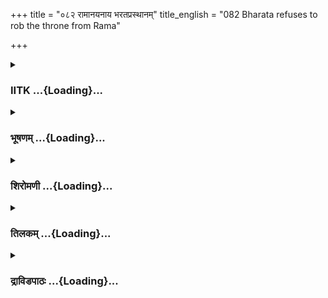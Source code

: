 +++
title = "०८२ रामानयनाय भरतप्रस्थानम्"
title_english = "082 Bharata refuses to rob the throne from Rama"

+++
<div caption="श्रीराम-हरिसीताराममूर्ति-घनपाठिभ्यां वचनम्" class="audioEmbed" src="https://archive.org/download/Ramayana-recitation-Sriram-harisItArAmamUrti-Ghanapaati-v2/Kanda_2/Kanda_2_AYK-082-Ramanayanaaya_Bharatha_Prasthanam.mp3"></div>

<div class="js_include collapsed" newlevelforh1="3" title="IITK" unfilled url="/purANam/rAmAyaNam/audIchya-pAThaH/iitk/2_ayodhyAkANDam/06-bharatAgamanam/082_rAmAnayanAya_bharataprasthAnam.md">
<details><summary><h3>IITK ...{Loading}...</h3></summary>

Bharata addresses the assembly -- declines Vasistha's plea to accept the
throne -- gets ready to depart for the forest with the citizens of
Ayodhya.



#### श्लोकः
##### मूलम्
तामार्यगणसम्पूर्णां भरतः प्रग्रहां सभाम्।  
ददर्श बुद्धिसम्पन्नः पूर्णचन्द्रो निशामिव॥2.82.1॥

##### शब्दार्थः
बुद्धिसम्पन्नः sagacious, भरतः Bharata, आर्यगणसम्पूर्णाम् full of honourable members, तां सभाम् that assembly hall, पूर्णचन्द्रः fullmoon, प्रग्रहाम् stretching forth, निशामिव like night, ददर्श beheld.

##### आङ्ग्लानुवादः
Sagacious Bharata beheld that assembly hall filled with honourable members, like the fullmoon beholds the night stretching forth (with stars).



#### श्लोकः
##### मूलम्
आसनानि यथान्यायमार्याणां विशतां तदा।  
वस्त्राङ्गरागप्रभया द्योतिता सा सभोत्तमा॥2.82.2॥

##### शब्दार्थः
तदा then, उत्तमा august, सा सभा that assembly, यथान्यायम् according to their rank,  आसनानि seats, विशताम् entered, आर्याणाम् honourable members', वस्त्राङ्गरागप्रभया with the brilliance of their apparels and fragrance of unguents, द्योतिता looked splendid.

##### आङ्ग्लानुवादः
When the seats were occupied by the honourable members according to their rank, that august assembly looked splendid with the brilliance of their apparels and fragrance of unguents.



#### श्लोकः
##### मूलम्
सा विद्वज्जनसम्पूर्णा सभा सुरुचिरा तदा।  
अदृश्यत घनापाये पूर्णचन्द्रेव शर्वरी॥2.82.3॥

##### शब्दार्थः
तदा then, विद्वज्जनसम्पूर्णा filled with learned people, सुरुचिरा  most splendid, सा सभा that assembly, घनापाये after the departure of rains, पूर्णचन्द्रा with fullmoon, शर्वरीव like the  
night, अदृश्यत looked.

##### आङ्ग्लानुवादः
The most splendid assembly filled with learned people looked brilliant like the night with the autumnal fullmoon.



#### श्लोकः
##### मूलम्
राज्ञस्तु प्रकृतीस् सर्वास् समग्राः प्रेक्ष्य धर्मवित्।  
इदं पुरोहितो वाक्यं भरतं मृदु चाब्रवीत्॥2.82.4॥

##### शब्दार्थः
धर्मवित् knower of righteousness, पुरोहितः the chief priest, समग्राः complete, सर्वाः all, राज्ञः king's, प्रकृतीः ministers, प्रेक्ष्य having seen, भरतम् Bharata, मृदु in a gentle way, इदम् these, वाक्यम् words, अब्रवीत् spoke.

##### आङ्ग्लानुवादः
The chief priest Vasistha, knower of righteousness, looked at all the ministers present and addressed Bharata in a gentle voice.



#### श्लोकः
##### मूलम्
तात राजा दशरथस् स्वर्गतो धर्ममाचरन्।  
धनधान्यवतीं स्फीतां प्रदाय पृथिवीं तव॥2.82.5॥

##### शब्दार्थः
तात dear child, राजा king, दशरथः Dasaratha, धर्मम् righteousness, आचरन् while following, धनधान्यवतीम् abounding in wealth and grains, स्फीताम् vast, पृथिवीम् kingdom, तव to you, प्रदाय having given, स्वर्गतः attained heaven.

##### आङ्ग्लानुवादः
O dear child following the righteous path king Dasaratha conferred on you this vast kingdom abounding in wealth and grains before attaining heaven.



#### श्लोकः
##### मूलम्
रामस्तथा सत्यधृतिस्सतां धर्ममनुस्मरन्।  
नाजहात्पितुरादेशं शशी ज्योत्स्नामिवोदितः॥2.82.6॥

##### शब्दार्थः
तथा and, सत्यधृतिः abiding in truth, रामः Rama, सताम् of the virtuous, धर्मम् righteousness, अनुस्मरन् remembering, उदितः rising, शशी moon, ज्योत्स्नामिव like moon light, पितुः father's, आदेशम् command, नाजहात् did not abandon.

##### आङ्ग्लानुवादः
Abiding in truth, remembering the righteous ways of virtuous men just as the rising Moon does not leave its beams, Rama too did not move away from his father's command.



#### श्लोकः
##### मूलम्
पित्रा भ्रात्रा च ते दत्तं राज्यं निहतकण्टकम्।  
तद्भुङ्क्ष्व मुदितामात्यः क्षिप्रमेवाभिषेचय॥2.82.7॥

##### शब्दार्थः
पित्रा by your father, भ्रात्रा च by your brother also, निहतकण्टकम् all thorns removed, राज्यम् kingdom, ते to you, दत्तम् has been given, मुदितामात्यः with ministers pleased, तत् that king dom, भुङ्क्ष्व enjoy, क्षिप्रमेव quickly, अभिषेचय be consecrated.

##### आङ्ग्लानुवादः
The kingdom free from obstacles has been passed on to you by your father and brother. Get yourself coronated quickly and enjoy it along with your cheerful ministers.



#### श्लोकः
##### मूलम्
उदीच्या श्च प्रतीच्या श्च दाक्षिणात्याश्च केवलाः।  
कोट्यापरान्तास्सामुद्रारत्नान्यभिहरन्तुते॥2.82.8॥

##### शब्दार्थः
उदीच्याः kings from the north, प्रतीच्या श्च from the west, दाक्षिणात्याश्च from the south, केवलाः solely, अपरान्ताः kings of the bordering kingdoms, सामुद्राः seatraders, ते they, कोट्या crores in number, रत्नानि gems, अभिहरन्तु may offer to you as gift.

##### आङ्ग्लानुवादः
Let kings from the north, the west, the south, the bordering kingdoms, and the seatraders offer you crores of gems as gifts.



#### श्लोकः
##### मूलम्
तच्छ्रुत्वा भरतो वाक्यं शोकेनाभिपरिप्लुतः।  
जगाम मनसा रामं धर्मज्ञो धर्मकाङ्क्षया॥2.82.9॥

##### शब्दार्थः
धर्मज्ञः knower of duty, भरतः Bharata, तत् that, वाक्यम् words, श्रुत्वा having heard, शोकेन with distress, अभिपरिप्लुतः overwhelmed, धर्मकाङ्क्षया wishing to abide by  righteousness, रामम् Rama, मनसा with mind, जगाम reached.

##### आङ्ग्लानुवादः
On hearing those words, Bharata who knew his duty was overwhelmed with distress  
and, resolved to abide by righteousness, reached Rama through his mind (thought of Rama).



#### श्लोकः
##### मूलम्
सबाष्पकलया वाचा कलहंसस्वरो युवा।  
विललाप सभामध्ये जगर्हे च पुरोहितम्॥2.82.10॥

##### शब्दार्थः
कलहंसस्वरः voice resembling the melodious cackle of a swan, युवा the young man, सबाष्पकलया voice choked with sobs, वाचा words, सभामध्ये in the midst of the assembly, विललाप lamented, पुरोहितम् to the family priest Vasistha, जगर्हे च reproached.

##### आङ्ग्लानुवादः
Young Bharata with the melodious voice of a swan, choked with tears, lamenting in the assembly, reproached the family priest Vasistha, sayingः



#### श्लोकः
##### मूलम्
चरितब्रह्मचर्यस्य विद्यास्नातस्य धीमतः।  
धर्मे प्रयतमानस्य को राज्यं मद्विधो हरेत्॥2.82.11॥

##### शब्दार्थः
चरितब्रह्मचर्यस्य one who practised brahmacharaya, विद्यास्नातस्य who is wellversed in all branches of learning, धीमतः of the sagacious, धर्मे in righteousness, प्रयतमानस्य endeavouring, राज्यम् kingdom, मद्विधः a man like me, कः who, हरेत् will seize?

##### आङ्ग्लानुवादः
Would any man seize this kingdom which rightfully belongs to sagacious Rama, who practises brahmacharya, who is wellversed in all branches of learning and who endeavours to protect righteousness?



#### श्लोकः
##### मूलम्
कथं दशरथाज्जातो भवेद्राज्यापहारकः।  
राज्यं चाहं च रामस्य धर्मं वक्तुमिहार्हसि॥2.82.12॥

##### शब्दार्थः
दशरथात् from Dasaratha, जातः born, राज्यापहारकः usurper of the kingdom, कथम् भवेत् how will he become?, राज्यं च kingdom, अहं च I also, रामस्य belong to Rama, इह in this matter, धर्मम् truth, वक्तुम् to tell, अर्हसि it behoves you.

##### आङ्ग्लानुवादः
How can any usurper of the kingdom be born of Dasaratha? Or, how would any  
progeny of Dasaratha become the usurper of the kingdom? I and the kingdom, both belong to Rama. You should tell the truth about this.



#### श्लोकः
##### मूलम्
ज्येष्ठ श्श्रेष्ठश्च धर्मात्मा दिलीपनहुषोपमः।  
लब्धुमर्हति काकुत्स्थो राज्यं दशरथो यथा॥2.82.13॥

##### शब्दार्थः
ज्येष्ठः eldest, श्रेष्ठः च and also eminent, धर्मात्मा righteous one, दिलीपनहुषोपमः comparable to Dilipa and Nahusha, काकुत्स्थ Rama of Kakutstha dynasty, दशरथो यथा like Dasaratha, राज्यम् kingdom, लब्धुम् to inherit, अर्हति deserves.

##### आङ्ग्लानुवादः
The eldest, eminent and righteous Rama, the scion of the Kakutstha dynasty, who is comparable to Dilipa and Nahusha deserves to inherit this kingdom just as Dasaratha did.



#### श्लोकः
##### मूलम्
अनार्यजुष्टमस्वर्ग्यं कुर्यां पापमहं यदि।  
इक्ष्वाकूणामहं लोके भवेयं कुलपांसनः॥2.82.14॥

##### शब्दार्थः
अहम् I, अनार्यजुष्टम् followed by wretched ones, अस्वर्ग्यम् not leading to heaven, पापम् sin, कुर्यां यदि if I do, लोके in this world, इक्ष्वाकूणाम् to the Ikshvaku kings, कुलपांसनः one who is a disgrace to the family, भवेयम् I shall become.

##### आङ्ग्लानुवादः
If I commit this evil act followed by wretched people which would not lead any one to  heaven, I shall only be bringing disgrace to the kings of the Ikshvaku dynasty.



#### श्लोकः
##### मूलम्
यद्धि मात्रा कृतं पापं नाहं तदपि रोचये।  
इहस्थो वनदुर्गस्थं नमस्यामि कृताञ्जलिः॥2.82.15॥

##### शब्दार्थः
मात्रा by my mother, यत् which, पापम् sin, कृतम् was committed, तत् अपि that one also, अहम् I, न रोचये हि do not accept, इहस्थः from here, वनदुर्गस्थम् one staying in impenetrable forest, कृताञ्जलिः with folded palms, नमस्यामि pay obeisance.

##### आङ्ग्लानुवादः
I will never accept the evil deed committed by my mother. From here itself I shall pay  
obeisance with folded palms to my brother who dwells in the impenetrable forest.



#### श्लोकः
##### मूलम्
राममेवानुगच्छामि राजा स द्विपदां वरः।  
त्रयाणामपि लोकानां राज्यमर्हति राघवः॥2.82.16॥

##### शब्दार्थः
राममेव Rama alone, अनुगच्छामि I will follow, द्विपदां वरः best among men, सः he alone, राजा is the king, राघवः Rama, त्रयाणां लोकानाम् of the three worlds', राज्यमपि kingdom, अर्हति deserves.

##### आङ्ग्लानुवादः
I shall follow Rama the best among men. He alone and no one else deserves to rule over the kingdom of the three worlds.



#### श्लोकः
##### मूलम्
तद्वाक्यं धर्मसंयुक्तं श्रुत्वा सर्वे सभासदः।  
हर्षान्मुमुचुरश्रूणि रामे निहितचेतसः॥2.82.17॥

##### शब्दार्थः
सर्वे all, सभासदः members of the assembly, धर्मसंयुक्तम् bound by righteousness, तद्वाक्यम् those words, श्रुत्वा having heard, रामे on Rama, निहितचेतसः fixing their thoughts, हर्षात् out of joy, अश्रूणि tears, मुमुचुः shed.

##### आङ्ग्लानुवादः
Hearing the words of Bharata full of righteousness, all the men assembled there   shed tears of joy, thinking of Rama.



#### श्लोकः
##### मूलम्
यदि त्वार्यं न शक्ष्यामि विनिवर्तयितुं वनात्।  
वने तत्रैव वत्स्यामि यथाऽर्यो लक्ष्मणस्तथा॥2.82.18॥

##### शब्दार्थः
आर्यम् my noble brother, वनात् from the forest, विनिवर्तयितुम् to bring back, न शक्ष्यामि यदि if I am not able, आर्यः noble brother, लक्ष्मणः Lakshmana, यथा as, तथा so, तत्र there, वने एव in the forest itself, वत्स्यामि I shall dwell.

##### आङ्ग्लानुवादः
If I am not able to bring back my noble brother (Rama) from the forest, I shall also dwell there like my noble brother Lakshmana.



#### श्लोकः
##### मूलम्
सर्वोपायं तु वर्तिष्ये विनिवर्तयितुं बलात्।  
समक्षमार्यमिश्राणां साधूनां गुणवर्तिनाम्॥2.82.19॥

##### शब्दार्थः
गुणवर्तिनाम् of the virtuous, साधूनाम् of the pious, आर्यमिश्राणाम् noble ones, समक्षम् in the  presence, बलात् with all force, विनिवर्तयितुम् to bring back, सर्वोपायम् by all means, वर्तिष्ये I shall attempt.

##### आङ्ग्लानुवादः
I shall employ all possible means to bring him back and join you who are respectable, virtuous and pious.



#### श्लोकः
##### मूलम्
विष्टिकर्मान्तिकास् सर्वे मार्गशोधकरक्षकाः।  
प्रस्थापिता मया पूर्वं यत्रापि मम रोचते॥2.82.20॥

##### शब्दार्थः
मार्गशोधकरक्षकाः explorers and protectors of the paths, सर्वे all, विष्टिकर्मान्तिकाः who work for wages and no wages, मया by me, पूर्वम् previously, प्रस्थापिताः have been despatched, मम for me, यात्रापि this journey, रोचते pleases.

##### आङ्ग्लानुवादः
I have already despatched the explorers and protectors of roads who work for wages and without wages as well. It also pleases me to undertake this journey.



#### श्लोकः
##### मूलम्
एवमुक्त्वा तु धर्मात्मा भरतो भ्रातृवत्सलः।  
समीपस्थमुवाचेदं सुमन्त्रं मन्त्रकोविदम्॥2.82.21॥

##### शब्दार्थः
धर्मात्मा righteous one, भ्रातृवत्सलः a devoted brother, भरतः Bharata, एवम् in this way, उक्त्वा तु having uttered, समीपस्थम् standing nearby, मन्त्रकोविदम् skilled  in counselling, सुमन्त्रम् to Sumantra, इदम् these words, उवाच said.

##### आङ्ग्लानुवादः
Righteous Bharata who was full of devotion towards his brother having uttered thus, addressed  the skilful counsellor Sumantra standing nearbyः



#### श्लोकः
##### मूलम्
तूर्णमुत्थाय गच्छ त्वं सुमन्त्र मम शासनात्।  
यात्रामाज्ञापय क्षिप्रं बलं चैव समानय॥2.82.22॥

##### शब्दार्थः
सुमन्त्र Sumantra, मम my, शासनात् on command, तूर्णम् quickly, उत्थाय after rising, गच्छ त्वं go, क्षिप्रम् speedily, यात्राम् expedition, आज्ञापय order, बलं चैव army also, समानय bring.

##### आङ्ग्लानुवादः
O Sumantra quickly rise and go. On my authority, order the expedition and let the army be marshalled at once.



#### श्लोकः
##### मूलम्
एवमुक्तस् सुमन्त्रस्तु भरतेन महात्मना।  
हृष्टस्तदाऽदिशत्सर्वं यथासन्दिष्टमिष्टवत्॥2.82.23॥

##### शब्दार्थः
महात्मना magnanimous, भरतेन by Bharata, एवम् in that way, उक्तः having been instructed, सुमन्त्रः Sumantra, हृष्टः in delight, तत् then, सर्वम् entirely, यथासन्दिष्टम् as has been commanded, इष्टवत् as if he longed, आदिशत् ordered.

##### आङ्ग्लानुवादः
On hearing the words of the magnanimous Bharata, Sumantra was delighted and as  instructed, ordered everything as if he was anxious to do it himself.



#### श्लोकः
##### मूलम्
ताः प्रहृष्टाः प्रकृतयो बलाध्यक्षा बलस्य च।  
श्रुत्वा यात्रां समाज्ञप्तां राघवस्य निवर्तने॥2.82.24॥

##### शब्दार्थः
राघवस्य Rama's, निवर्तने return, समाज्ञप्ताम् ordered, बलस्य च army's, यात्राम् the expedition, श्रुत्वा having heard, ताः those, प्रकृतयः subjects, बलाध्यक्षाः chiefs of army, प्रहृष्टाः were delighted.

##### आङ्ग्लानुवादः
Having come to know that orders were issued to send the army on an expedition to bring back Rama, the subjects and the army chiefs were delighted.



#### श्लोकः
##### मूलम्
ततो योधाङ्गनास् सर्वा भर्त्रून्सर्वान्गृहेगृहे।  
यात्रागमनमाज्ञाय त्वरयन्ति स्म हर्षिताः॥2.82.25॥

##### शब्दार्थः
ततः thereafter, गृहेगृहे in every house, सर्वाः all, योधाङ्गनाः wives of soldiers, यात्रागमनम् for expedition, आज्ञाय having come to know, हर्षिताः gladly, सर्वान् all, भर्त्रून् their husbands, त्वरयन्ति स्म hastened   them up.

##### आङ्ग्लानुवादः
Then, the wives of the soldiers having come to know of the expedition were all delighted and in every household hastened up their husbands.



#### श्लोकः
##### मूलम्
ते हयैर्गोरथैश्शीघ्रैस्स्यन्दनैश्च महाजवैः  
सह योधैर्बलाध्यक्षा बलं सर्वमचोदयन्॥2.82.26॥

##### शब्दार्थः
ते those, बलाध्यक्षाः chiefs of army, हयैः horses, शीघ्रैः fastmoving, गोरथैः bullock carts, महाजवैः of swift, स्यन्दनैश्च by chariots, योधैश्च सह with soldiers, सर्वम् all, बलम् army, अचोदयन् urged.

##### आङ्ग्लानुवादः
Those chiefs of the army urged the soldiers, horses, fastmoving bullockcarts and swift chariots (to move on).



#### श्लोकः
##### मूलम्
सज्जं तु तद्बलं दृष्ट्वा भरतो गुरुसन्निधौ।  
रथं मे त्वरयस्वेति सुमन्त्रं पार्श्वतोऽब्रवीत्॥2.82.27॥

##### शब्दार्थः
भरतः Bharata, सज्जम् ready, तत् बलम् that army, दृष्ट्वा having seen, गुरुसन्निधौ in the presence of  the preceptor (Vasistha), पार्श्वतः on his side, सुमन्त्रम् to Sumantra, मे my, रथम् chariot, त्वरयस्व quickly prepare, इति like this, अब्रवीत् said.

##### आङ्ग्लानुवादः
When Bharata saw that the army was ready, he instructed Sumantra who was standing by the side of the preceptor to quickly prepare his chariot.



#### श्लोकः
##### मूलम्
भरतस्य तु तस्याज्ञां प्रतिगृह्य च हर्षितः।  
रथं गृहीत्वा प्रययौ युक्तं परमवाजिभिः॥2.82.28॥

##### शब्दार्थः
तस्य भरतस्य that Bharata's, आज्ञाम् command, प्रतिगृह्य having received, हर्षितः delighted, परमवाजिभिः with excellent horses, युक्तम् harnessed, रथम् chariot, गृहीत्वा grasping, प्रययौ  
went.

##### आङ्ग्लानुवादः
He (Sumantra) received the command of Bharata in great delight and set out with a chariot harnessed with excellent horses.



#### श्लोकः
##### मूलम्
स राघवस् सत्यधृतिः प्रतापवान् ब्रुवन् सुयुक्तं दृढसत्यविक्रमः।  
गुरुं महारण्यगतं यशस्विनं प्रसादयिष्यन्भरतोऽब्रवीत्तदा॥2.82.29॥

##### शब्दार्थः
तदा then, राघवः Bharata, सत्यधृतिः firm in truth, प्रतापवान् valiant, दृढसत्यविक्रमः whose valour comes out of unshakable truth, सुयुक्तम् judiciously, ब्रुवन् speaking, भरतः Bharata, महारण्यगतम् gone to the great forest, यशस्विनम् illustrious, गुरुम् esteemed brother, प्रसादयिष्यन् to propitiate, अब्रवीत् said.

##### आङ्ग्लानुवादः
Bharata, a descendant of the Raghu race, firm in truth, one whose valour comes out of unswerving truth, speaking judiciously said this to propitiate his esteemed brother who was in the dense forestः



#### श्लोकः
##### मूलम्
तूर्णं समुत्थाय सुमन्त्र गच्छ बलस्य योगाय बलप्रधानान्।  
आनेतुमिच्छामि हि तं वनस्थं प्रसाद्य रामं जगतो हिताय॥2.82.30॥

##### शब्दार्थः
सुमन्त्र Sumantra, समुत्थाय arise, बलस्य the army's, योगाय to assemble, बलप्रधानान् to  leaders of the army, तूर्णम् quickly, गच्छ go, वनस्थम् who is in the forest, तम् रामम् that Rama, प्रसाद्य having appeased, जगतः world's, हिताय welfare, आनेतुम् to bring, इच्छामि हि am wishing.

##### आङ्ग्लानुवादः
O Sumantra, arise, go at once to the leaders of the army and ask them to assemble the troops. I shall propifiate Rama who is in the deep forest and bring him back for the welfare of the world.



#### श्लोकः
##### मूलम्
ससूतपुत्रो भरतेन सम्यगाज्ञापितस्सम्परिपूर्णकामः।  
शशास सर्वान्प्रकृतिप्रधानान्बलस्य मुख्यांश्च सुहृज्जनं च॥2.82.31॥

##### शब्दार्थः
भरतेन by Bharata, सम्यक् distinctly, आज्ञापितः having been ordered, सम्परिपूर्णकामः with his desire fulfilled, सः that, सूतपुत्रः charioteer, सर्वान् all, प्रकृतिप्रधानान् to important subjects, बलस्य army's, मुख्यांश्च chiefs, सुहृज्जनं च to friends, शशास ordered.

##### आङ्ग्लानुवादः
The charioteer categorically commanded by Bharata, his desire fulfilled, communicated the royal mandate to all important subjects, chiefs of army and friends.



#### श्लोकः
##### मूलम्
ततस् समुत्थाय कुले कुले ते राजन्यवैश्या वृषलाश्च विप्राः।  
अयूयुजन्नुष्ट्रखरान्रथांश्च नागान्हयांश्चैव कुलप्रसूतान्॥2.82.32॥

##### शब्दार्थः
ततः there after, कुले कुले in every household, ते those, राजन्यवैश्याः kshatriyas, vaisyas वृषलाश्च sudras, विप्राः brahmins, समुत्थाय after rising up, उष्ट्रखरान् camels and asses, रथांश्च chariots, कुलप्रसूतान् born in a good race, नागान् elephants, हयांश्चैव horses as well, अयूयुजन् harnessed.

##### आङ्ग्लानुवादः
Thereafter, men from every household, kshatriyas, vaisyas, sudras and brahmins came out and harnessed their chariots to the camels and asses, elephants and horses of high pedigree.  

#### समाप्तिः
 श्रीमद्रामायणे वाल्मीकीय आदिकाव्ये अयोध्याकाण्डे द्व्यशीतितमस्सर्गः॥  
Thus ends the eightysecond sarga in Ayodhyakanda of the holy Ramayana, the first epic composed by sage Valmiki.

</details>
</div>
<div class="js_include collapsed" newlevelforh1="3" title="भूषणम्" unfilled url="/purANam/rAmAyaNam/audIchya-pAThaH/TIkA/bhUShaNa_iitk/2_ayodhyAkANDam/06-bharatAgamanam/082_rAmAnayanAya_bharataprasthAnam.md">
<details><summary><h3>भूषणम् ...{Loading}...</h3></summary>



तामार्यगणसम्पूर्णां भरतः प्रग्रहां सभाम् ।  

ददर्श बुद्धिसम्पन्नः पूर्णचन्द्रो निशामिव  ॥  २।८२।१  ॥   

तामिति । प्रग्रहां नियमवतीम् । यद्वा
शुक्रबृहस्पत्यादिप्रकृष्टग्रहयुक्ताम्, तदा निशाविशेषणमिदम्  ॥  २।८२।१
 ॥   

  

आसनानि यथान्यायमार्याणां विशतां तदा ।  

वस्त्राङ्गरागप्रभया द्योतिता सा सभोत्तमा  ॥  २।८२।२  ॥   

आसनानि विशताम् आसनेषूपविशतामित्यर्थः  ॥  २।८२।२  ॥   

  

सा विद्वज्जनसम्पूर्णा सभा सुरुचिरा तदा ।  

अदृश्यत घनापाये पूर्णचन्द्रेव शर्वरी  ॥  २।८२।३  ॥   

सेति । घनापाये वर्षापगमे, शरदीते यावत् । भरताभिषेकाय सर्वे अलङ्कृताः
समागता इति भावः  ॥  २।८२।३  ॥   

  

राज्ञस्तु प्रकृतीः सर्वाः समग्राः प्रेक्ष्य धर्मवित् ।  

इदं पुरोहितो वाक्यं भरतं मृदु चाब्रवीत्  ॥  २।८२।४  ॥   

प्रेक्ष्य संवादार्थमवलोक्य  ॥  २।८२।४  ॥   

  

तात राजा दशरथः स्वर्गतो धर्ममाचरन् ।  

धनधान्यवतीं स्फीतां प्रदापय पृथिवीं तव  ॥  २।८२।५  ॥   

तात वत्स धर्मं सत्यपरिपालनरूपम् । तव तुभ्यम्  ॥  २।८२।५  ॥   

  

रामस्तथा सत्यधृतिः सतां धर्ममनुस्मरन् ।  

नाजहात् पितुरादेशं शशी ज्योत्स्नामिवोदितः  ॥  २।८२।६  ॥   

तथा पितृवत् सत्ये धृतिः प्रीतिर्यस्य स सत्यधृतिः । "धृङ् प्रीतौ" इति
धातोः स्त्रियां क्तिन् प्रत्ययः । सतां पितृनिर्देशवर्त्तिनाम् । धर्मं
पितृवचनपरिपालनरूपम् । "जीवतोर्वाक्यकरणात् प्रत्यब्दं भूरिभोजनात् ।
गयायां पिण्डदानाच्च त्रिभिः पुत्रस्य पुत्रता  ॥ " इति वचनात्  ॥  २।८२।६
 ॥   

  

पित्राभ्रात्रा च ते दत्तं राज्यं निहतकण्टकम् ।  

तद्भुङ्क्ष्व मुदितामात्यः क्षिप्रमेवाभिषेचय  ॥  २।८२।७  ॥   

पित्रेति । अभिषेचय आत्मानमिति शेषः  ॥  २।८२।७  ॥   

  

उदीच्याश्च प्रतीच्याश्च दाक्षिणात्याश्च केवलाः ।  

कोट्यापरान्ताः सामुद्रा रत्नान्यभिहरन्तु ते  ॥  २।८२।८  ॥   

उदीच्या इति प्राच्या इत्यपि सिद्धम् । केवलाः सिंहासनादिरहिता
इत्यपरान्तादिविशेषणम् । अपरान्ताः अपरान्तदेशवासिनो यवनाः । कोट्या
कोटिसङ्ख्यया उपलक्षितानि रत्नानि । सामुद्राः समुद्रद्वीपवासिनः  ॥  २।८२।८
 ॥   

  

तच्छ्रुत्वा भरतो वाक्यं शोकेनाभिपरिप्लुतः ।  

जगाम मनसा रामं धर्मज्ञो धर्मकांक्षया  ॥  २।८२।९  ॥   

धर्मज्ञः कुलक्रमागतज्येष्ठाभिषेचनरूपधर्मज्ञः । धर्मकाङ्क्षया
ज्येष्ठानुवर्त्तनरूपधर्मलिप्सया । रामं मनसा जगाम, सस्मारेत्यर्थः  ॥ 
२।८२।९  ॥   

  

स बाष्पकलया वाचा कलहंसस्वरो युवा ।  

विललाप सभामध्ये जगर्हे च पुरोहितम्  ॥  २।८२।१०  ॥   

स इति । बाष्पकलया अधर्मस्मरणात् रामस्मरणाद्वा । बाष्पेणाव्यक्तया
कलहंसस्वर इत्यनेन अभिनिवेशविशेषो द्योत्यते । युवेत्यनेन भोगकालेपि
भोगोपकरणजिहासा चित्रमिति ऋषिः स्तौति । सभामध्ये जगर्हे "नियमातिक्रमं
रहसि बोधयेत्" इति नियमोपि भग्नः । अतिक्रूरमधर्मं नियुक्तवानिति
दुःखपारवश्यात् रहः सदोविभागविस्मरणेन गर्हितवान् । पुरोहितं जगर्हे सम्यक्
त्वयास्य कुलस्य भाविहितमवेक्षितमिति निनिन्द । सभामध्ये बहवः समेत्य
ममैकस्य पारतन्त्र्यं किमपजिहीर्षन्ति सभामध्ये किमवनेपि मद्धनं मुष्णन्ति
 ॥  २।८२।१०  ॥   

  

चरितब्रह्मचर्यस्य विद्यास्नातस्य धीमतः ।  

धर्मे प्रयतमानस्य को राज्यं मद्विधो हरेत्  ॥  २।८२।११  ॥   

चरितेति । चरितब्रह्मचर्यस्य अनुष्ठितगुरुकुलवासस्य । विद्यास्नातस्य
"वेदमधीत्य स्नायात्" इति स्मृतिप्रक्रियया
निखिलवेदाध्ययनानन्तरभाविस्नानकर्मयुक्तस्य । धीमतः तदर्थज्ञस्य । धर्मे
प्रयतमानस्य तदर्थानुष्ठानवतः । मद्विधः शास्त्रवश्यो मादृशः  ॥  २।८२।११
 ॥   

  

कथं दशरथाज्जातो भवेद्राज्यापहारकः ।  

राज्यं चाहं च रामस्य धर्मं वक्तुमिहार्हसि  ॥  २।८२।१२  ॥   

मद्विध इत्येतद्विवृणोति--कथमित्यादिना । रामविरहोत्तरक्षणे मृतस्य कुक्षौ
जातो ऽहं कथं तत्त्यक्तं राज्यं परिगृह्णीयाम् ? मत्स्वरूपपर्यालोचनयापि
नाहं राज्यार्ह इत्याह राज्यं चेति । शेषवस्तुष्वेकमेकस्य किमीष्टे
प्रत्युत राज्यं वा किमिति मां नेष्टे राज्यं चाहं च रामस्य राज्यमपि
रामसम्बन्धि अहमपि च रामसम्बन्धी, उभयमपि रामशेषमित्यर्थः । धर्मं
वक्तुमिहार्हसि लोके स्वपित्रादिकं निगृह्य स्वयं राज्यस्य कर्त्तारः सन्ति
तदेतद्व्यक्तावपि भवतीति मा मंस्थाः । इह मद्विषये । मत्प्रकृतिं ज्ञात्वा
धर्मं वक्तुमर्हसि । धर्मं पाल्यत्वपालकत्वरूपं वक्तुमर्हसि,
रामशेषत्वाविशेषे एकं शेषं कथमपरं रक्षेत् । तथासति राज्यमेव मां किमिति न
रक्षेदिति भावः । ननु रत्नपेटिकयोर्द्वयोः शेषत्वाविशेषेपि एकं रक्ष्यमपरं
रक्षकं च दृष्टम् तद्वदस्त्विति चेन्न, तत्र हि पेटिका कुञ्चिकादिव्यापारेण
स्वामिना रक्षकत्वेन विनियुक्ता, नाहमेवं रामेण विनियुक्तः । यथा
स्वैकधार्यमपि रत्नमवसरे पेटिकास्थं करोति तद्वत्स्वेनैव पाल्यमपि
राज्यमस्माभिर्यावच्छक्ति प्रसादितोपि अनवसरतया रामो यदा मदधीनं
कुर्यात्तदा तदाहितशक्तिकस्तत्परतन्त्रः पेटिकावत् यावत्तदागमनं रक्षेयम् ।
अतस्तन्निवर्तनप्रयत्न एव सर्वथा कार्यः । प्रथमतो वरनिर्बन्धादिकृता
राज्यस्यास्मदीयत्वबुद्धिः रामसमक्षं गत्वा परिहरणीयेति भावः  ॥  २।८२।१२
 ॥   

  

ज्येष्ठः श्रेष्ठश्च धर्मात्मा दिलीपनहुषोपमः ।  

लब्धुमर्हति काकुत्स्थो राज्यं दशरथो यथा  ॥  २।८२।१३  ॥   

वक्तव्यं धर्ममाह--ज्येष्ठ इत्यादिना । दिलीपनहुषशब्दौ
चन्द्रसूर्यवंशश्रेष्ठराजोपलक्षणार्थौ  ॥  २।८२।१३  ॥   

  

अनार्यजुष्टमस्वर्ग्यं कुर्यां पापमहं यदि ।  

इक्ष्वाकूणामहं लोके भवेयं कुलपांसनः  ॥  २।८२।१४  ॥   

अनार्येति । इक्ष्वाकूणां लोके तत्सम्बधिनि जने  ॥  २।८२।१४  ॥   

  

यद्धि मात्रा कृतं पापं नाहं तदपि रोचये ।  

इहस्थो वनदुर्गस्थं नमस्यामि कृताञ्जलिः  ॥  २।८२।१५  ॥   

यद्धीत्यनेनाप्राप्तभाषणश्रवणपापस्य प्रायश्चित्तमनुष्ठितम्  ॥  २।८२।१५
 ॥   

  

राममेवानुगच्छामि राजा स द्विपदां वरः ।  

त्रयाणामपि लोकानां राज्यमर्हति राघवः  ॥  २।८२।१६  ॥   

द्वौ पादौ येषां ते द्विपादः । "सङ्ख्यासुपूर्वंस्य" इति लोपः समासान्तः ।
अतः "पादःपत्" इति भस्थले पदादेशः । तेषां पुरुषाणामित्यर्थः  ॥  २।८२।१६
 ॥   

  

तद्वाक्यं धर्मसंयुक्तं श्रुत्वा सर्वे सभासदः ।  

हर्षान्मुमुचुरश्रूणि रामे निहितचेतसः  ॥  २।८२।१७  ॥   

मध्ये कविवाक्यम्--तद्वाक्यमिति । सभासु सीदन्तीति सभासदः सभ्याः  ॥ 
२।८२।१७  ॥   

  

यदि त्वार्यं न शक्ष्यामि विनिवर्त्तयितुं वनात् ।  

वने तत्रैव वत्स्यामि यथार्थो लक्ष्मणस्तथा  ॥  २।८२।१८  ॥   

यदीति । कनिष्ठे लक्ष्मणे आर्यशब्दप्रयोगो
ज्येष्ठानुवर्त्तनरूपधर्मनिरतत्वात् । यथार्यो लक्ष्मणस्तथाहं
लक्ष्मणश्चेत्यर्थः  ॥  २।८२।१८  ॥   

  

सर्वोपायं तु वर्त्तिष्ये विनिवर्त्तयितुं बलात् ।  

समक्षमार्यमिश्राणां साधूनां गुणवर्त्तिनाम्  ॥  २।८२।१९  ॥   

सर्वोपायं वर्तिष्ये । सर्वोपायमिति क्रियाविशेषणम्, सर्वोपायैर्यत्नं
करिष्य इत्यर्थः । आर्यमिश्राणां सदस्यानाम् । "आर्य्यमिश्राः पारिषदाः
सदस्याः सामवायिकाः" इति सज्जनः । भवद्भिरागन्तव्यमित्यर्थादुक्तं भवति  ॥ 
२।८२।१९  ॥   

  

विष्टिकर्मान्तिकाः सर्वे मार्गशोधकरक्षकाः ।  

प्रस्थापिता मया पूर्वं यात्रापि मम रोचते  ॥  २।८२।२०  ॥   

एवमुक्त्वा तु धर्मात्मा भरतो भ्रातृवत्सलः ।  

समीपस्थमुवाचेदं सुमन्त्रं मन्त्रकोविदम्  ॥  २।८२।२१  ॥   

तूर्णमुत्थाय गच्छ त्वं सुमन्त्र मम शासनात् ।  

यात्रामाज्ञापय क्षिप्रं बलं चैव समानय  ॥  २।८२।२२  ॥   

विष्टयो भृतिमन्तरेण जनपदेभ्यः समानीताः कर्मकराः । कर्मान्तिकाः कर्मान्ते
भृतिग्रहीतारः । मार्गशोधकरक्षका इति विष्ट्यादिविशेषणम् । प्रस्थापिता मया
पूर्वमित्यभिधानात् । वसिष्ठः शिबिरकरणनियोगमजानन्नभिषेकप्रस्तावं
कृतवानित्यवगम्यते  ॥  २।८२।२०२२  ॥   

  

एवमुक्तः सुमन्त्रस्तु भरतेन महात्मना ।  

हृष्टस्तदादिशत् सर्वं यथासन्दिष्टमिष्टवत्  ॥  २।८२।२३  ॥   

इष्टवत् इष्टार्हम्, इष्टानुरूपमिति यावत्  ॥  २।८२।२३  ॥   

  

ताः प्रहृष्टाः प्रकृतयो बलाध्यक्षा बलस्य च ।  

श्रुत्वा यात्रां समाज्ञप्तां राघवस्य निवर्त्तने  ॥  २।८२।२४  ॥   

ताः प्रकृतयः । पौरश्रेणयः "राज्याङ्गानि प्रकृतयः पौराणां श्रेणयो ऽपि च"
इत्यमरः । बलाध्यक्षाः सेनापतयश्च राघवस्य निवर्त्तने निवर्त्तननिमित्तं
समाज्ञप्तां बलस्य सैन्यस्य यात्रां श्रुत्वा प्रहृष्टाः आसन्निति शेषः  ॥ 
२।८२।२४  ॥   

  

ततो योधाङ्गनाः सर्वा भर्तृ़न् सर्वान् गृहेगृहे ।  

यात्रागमनमाज्ञाय त्वरयन्ति स्म हर्षिताः  ॥  २।८२।२५  ॥   

तत इति । यात्रागमनं यात्राया आगमनं सिद्धिं यात्रारूपगमनमिति वा  ॥ 
२।८२।२५  ॥   

  

ते हयैर्गोरथैः शीघ्रैः स्यन्दनैश्च महाजवैः ।  

सहयोधैर्बलाध्यक्षा बलं सर्वमचोदयन्  ॥  २।८२।२६  ॥   

गोरथैः वृषभयुक्तरथैः शकटैरित्यर्थः । बलं
सर्वमित्यवयवावयविनोर्भेदनिर्देशः  ॥  २।८२।२६  ॥   

  

सज्जं तु तद्बलं दृष्ट्वा भरतो गुरुसन्निधौ ।  

रथं मे त्वरयस्वेति सुमन्त्रं पार्श्वतो ऽब्रवीत्  ॥  २।८२।२७  ॥   

भरतस्य तु तस्याज्ञां प्रतिगृह्य च हर्षितः ।  

रथं गृहीत्वा प्रययौ युक्तं परमवाजिभिः  ॥  २।८२।२८  ॥   

सज्जं सन्नद्धम् । गुरुसन्निधावित्यनुज्ञाकरणार्थमुक्तम्  ॥  २।८२।२७२८  ॥   

  

स राघवः सत्यधृतिः प्रतापवान् ब्रुवन् सुयुक्तं दृढसत्यविक्रमः ।  

गुरुं महारण्यगतं यशस्विनं प्रसादयिष्यन् भरतो ऽब्रवीत्तदा  ॥  २।८२।२९  ॥   

उक्तमर्थं पुनः सङ्ग्रहेण दर्शयति--स इत्यादिना । सत्यधृतिः ।
अप्रच्युतधैर्यः । सुयुक्तं ब्रुवन् गुरुं प्रसादयिष्यन् उचितवचनेन रामं
प्रीणयिष्यन्नित्यर्थः  ॥  २।८२।२९  ॥   

  

तूर्णं समुत्थाय सुमन्त्र गच्छ बलस्य योगाय बलप्रधानान् ।  

आनेतुमिच्छामि हि तं वनस्थं प्रसाद्य रामं जगतो हिताय  ॥  २।८२।३०  ॥   

स सूतपुत्रो भरतेन सम्यगाज्ञापितः संपरिपूर्णकामः ।  

शशास सर्वान् प्रकृतिप्रधानान् बलस्य मुख्यांश्च सुहृज्जनं च  ॥  २।८२।३१
 ॥   

बलस्य योगाय बलस्य सन्नहनाय बलस्य सङ्गतये वा । "योगः
सन्नहनोपायध्यानसङ्गतियुक्तिषु" इत्यमरः । बलप्रधानान् गच्छ, प्रधानशब्दः
पुँल्लिङ्गो ऽप्यस्ति  ॥  २।८२।३०३१  ॥   

  

ततः समुत्थाय कुलेकुले ते राजन्यवैश्या वृषलाश्च विप्राः ।  

अयूयुजन्नुष्ट्ररथान् खरांश्च नागान् हयांश्चैव कुलप्रसूतान्  ॥  २।८२।३२
 ॥   

वृषलाः शूद्राः । कुलेकुले गृहेगृहे । "कुलं जनपदे गृहे" इत्यमरः ।
अयूयुजन् सज्जानकुर्वन् । कुलप्रसूतान् उत्तमानित्यर्थः  ॥  २।८२।३२  ॥   

  

इत्यार्षे श्रीरामायणे वाल्मीकीये० श्रीमदयोध्याकाण्डे द्व्यशीतितमः सर्गः
 ॥  ८२  ॥   

इति श्रीगो० श्रीरामायणभूषणे पीता० अयोध्याकाण्डव्याख्याने द्व्यशीतितमः
सर्गः  ॥  ८२  ॥   



</details>
</div>
<div class="js_include collapsed" newlevelforh1="3" title="शिरोमणी" unfilled url="/purANam/rAmAyaNam/audIchya-pAThaH/TIkA/shiromaNI_iitk/2_ayodhyAkANDam/06-bharatAgamanam/082_rAmAnayanAya_bharataprasthAnam.md">
<details><summary><h3>शिरोमणी ...{Loading}...</h3></summary>



भरतागमनकालिकं वृत्तमाह-- तामित्यादिभिः । आर्यगणैः श्रेष्ठसमूहैः
सम्पूर्णां प्रग्रहां प्रकृष्टाः ग्रहाः आग्रहवन्तो वसिष्ठादयो यस्यां तां
सभां बुद्धिसम्पन्नो भरतः पूर्णचन्द्रेण सहितां निशामिव ददर्श  ॥  २।८२।१
 ॥   

  

आसनानीति । यथान्यायं न्यायमनतिक्रम्य आसनानि विशतामार्याणां
वस्त्राङ्गरागप्रभया वस्त्राणामङ्गरागाणां चन्दनसारादीनां प्रकाशेन सा
सभोत्तमा द्योतिता  ॥  २।८२।२  ॥   

  

तदेव भङ्ग्यन्तरेणाह-- सेति । सुरुचिरा अतिशोभावती सभा घनापाये शरदि
शर्वरीव अदृश्यत  ॥  २।८२।३  ॥   

  

राज्ञ इति । पुरोहितो वशिष्ठः भरतमब्रवीत्  ॥  २।८२।४  ॥   

  

तद्वचनाकारमाह-- तातेति । स्फीतां समृद्धां पृथ्वीं तव प्रदाय स्वः साकेतं
गतः  ॥  २।८२।५  ॥   

  

राम इति । सत्यवृत्तिः रामः पितुः आदेशमाज्ञां शशीं ज्योत्स्नामिव न अजहात्
तदाज्ञापरिपालनार्थमेव वनं गत इत्यर्थः  ॥  २।८२।६  ॥   

  

पित्रेति । निहतकण्टकं रिपुरहितं ते तुभ्यं पित्रा भ्रात्रा च दत्तं
तद्राज्यं मुदितामात्यस्त्वं भुङ्क्ष्व अत एव क्षिप्रमभिषेचय स्वात्मानमिति
शेषः  ॥  २।८२।७  ॥   

  

अभिषेचनप्रयोजनमाह-- उदीच्या इति । उदीच्यादिदेशभवाः केवलाः
उदीच्यादिदेशानवच्छिन्नाः स्वर्गपातालवासिन इत्यर्थः । न परः अन्यो ऽन्तः
वेदकर्मविध्वंसकः येभ्यः ते सामुद्राः समुद्रमध्यवासिनश्च कोट्या
अनन्तसङ्ख्यया युक्तानि रत्नानि ते उपहरन्तु  ॥  २।८२।८  ॥   

  

तदिति । तत्पुरोहितभाषितं वाक्यं शोकेनाभिपरिप्लुतो भरतः धर्मकाङ्क्षया
रामसेवाभिलाषया रामे मनसा जगाम रामं सस्मारेत्यर्थः  ॥  २।८२।९  ॥   

  

स इति । सबाष्यकलया बाष्पकलासहितया वाचा उपलक्षितः कलहंसस्वरो युवा भरतः
विललाप पुरोहितं जगर्हे च  ॥  २।८२।१०  ॥   

  

तत्प्रकारमाह-- चरितेति । चरितमाचरितं ब्रह्मचर्यं येन विद्यास्नातस्य
निखिलविद्याकुशलस्य धर्मे पितृप्रतिज्ञापालने प्रयतमानस्य रामस्य राज्यं
मद्विधः मत्सदृशः ज्ञातेत्यर्थः, को हरेत्  ॥  २।८२।११  ॥   

  

कथमिति । दशरथाज्जातः पुरुषः राज्यापहारकः कथं भवेत् न कथञ्चिदित्यर्थः ।
राज्यकरणे स्वानौचित्यं बोधयति-- राज्यमहं च रामस्य अतस्त्वं धर्मं
रामराज्यकरणोपायं वक्तुमर्हसि  ॥  २।८२।१२  ॥   

  

ज्येष्ठ इति । काकुत्स्थः ककुत्स्थवंशोद्भवो रामः राज्यं लब्धुं दशरथ इव
अर्हति  ॥  २।८२।१३  ॥   

  

अनार्येति । अनार्यैः क्षुद्रैः जुष्टं सेवितमस्वर्ग्यं सुखनिवर्तकं पापं
यदि अहं कुर्यां तर्हि इक्ष्वाकूणां कुलापांसनः कुलदूषक इत्यर्थः, अहं
भवेयम्  ॥  २।८२।१४  ॥   

  

ननु भवन्मात्रानुमत्या मयोच्यते इत्यत आह-- यदिति । मात्रा यत् कृतं
सम्पादितं पापं रामवियोगहेतुकदुःखप्राप्तिजनितापराधं तन्न रोचये अत एव
इहस्थो ऽपि अहं वनदुर्गस्थं रामं नमस्यामि  ॥  २।८२।१५  ॥   

  

राममिति । अहं राममेव अनुगच्छामि । तत्र हेतुः-- द्विपदां वरः परमपुरुषः
त्रयाणां लोकानां राजा नियन्ता रामः एव राज्यं राज्याभिषेकमर्हति  ॥ 
२।८२।१६  ॥   

  

तदिति । तद्भरतोक्तं वाक्यं श्रुत्वा रामे निहितचेतसः रामनिमग्नचित्ताः
सर्वे सभासदः हर्षाद्भरतवाक्यश्रवणजनितानन्दादश्रूणि मुमुचुः  ॥  २।८२।१७
 ॥   

  

पुनर्भरतवाक्यमाह-- यदीति । आर्यं रामं विनिवर्तयितुमानेतुं यदि न
शक्ष्यामि तर्हि तत्र रामाधिष्ठितवने एव वत्स्यामि  ॥  २।८२।१८  ॥   

  

सर्वेति । साधूनां वैषम्यरहितानां गुणवर्तिनामार्यैर्भवद्भिर्मिश्राणां
संयुक्तानां सभासदां भवतां समक्षं विनिवर्तयितुं सर्वोपायं
स्वबुद्धिविषयीभूतनिखिलोपायजातं वर्तिष्ये करिष्यामि  ॥  २।८२।१९  ॥   

  

विष्टीति । मार्गशोधकदक्षकाः मार्गशोधनचतुराः विष्टिकर्मान्तिकाः विष्टयः
भृतिप्राप्तिमन्तरा कर्मकर्तारः कर्मान्तिकास्तदितरभृत्याश्च मया पूर्वमेव
प्रस्थापिताः अतो मम यात्रैव रोचते  ॥  २।८२।२०  ॥   

  

एवमिति । भ्रातृवत्सलो भरतः एवमुक्त्वा मन्त्रकोविदं सम्मतिदाननिपुणं
सुमन्त्रमुवाच  ॥  २।८२।२१  ॥   

  

वचनाकारमाह-- तूर्णमिति । हे सुमन्त्र मम शासनात्त्वं तूर्णं गच्छ ।
गमनप्रयोजनमाह-- यात्रां रामानयनोद्देश्यकमद्गमनहेतुकतत्तद्गमनमाज्ञापय अत
एव बलं सेनां क्षिप्रं समानय प्रस्थापय  ॥  २।८२।२२  ॥   

  

एवमिति । भरतेन एवमुक्तः सुमन्त्रः इष्टवत् स्वेच्छाविषयीभूतं सर्वं
यथासन्दिष्टमाज्ञामनतिक्रम्य अदिशदकथयत्  ॥  २।८२।२३  ॥   

  

ता इति । राघवस्य निवर्तने निवर्तननिमित्तं समाज्ञप्तां बलस्य सेनायाः
यात्रां श्रुत्वा ताः प्रकृतयः प्रजाः बलाध्यक्षाश्च प्रहृष्टा अभवन्निति
शेषः  ॥  २।८२।२४  ॥   

  

तत इति । ततः प्राप्तहर्घ्षाद्धेतोः यात्रागमनं यात्रया भरतादिकर्तृकगमनेन
आगमनं रामकर्तृकनिवर्तनमाज्ञाय गृहे गृहे स्वस्वगृहे सर्वान्भर्तृ़न्
सर्वान्भर्तृ़न् योधाङ्गनाः त्वरयन्ति स्म  ॥  २।८२।२५  ॥   

  

ते इति । हयैरश्वैः गोरथैः शकटैः मनोजवैः स्यन्दनैश्च योधैश्च सह सहितं
सर्वं बलं बलाध्यक्षाः शीघ्रमचोदयन्  ॥  २।८२।२६  ॥   

  

सज्जमिति । तत्स्वकीयं बलं सज्जं दृष्ट्वा गुहसन्निधौ स्थितो भरतः
पार्श्वतः पार्श्वे स्थितं सुमन्त्रं मे रथं त्वरयस्वेत्यब्रवीत्  ॥ 
२।८२।२७  ॥   

  

भरतस्येति । तस्य भरतस्य आज्ञां परिगृह्य प्रहर्षितः सुमन्त्रः
परमवाजिभिर्युक्तं रथं गृहीत्वा उपययौ भरतसमीपं प्राप  ॥  २।८२।२८  ॥   

  

स इति । सत्यधृतिः सत्ये प्रारम्भपरिसमापने रामाभिषेके इत्यर्थः,
धृतिर्बुद्धिर्यस्य दृढसत्यविक्रमः दृढौ अपरिचाल्यौ सत्यविक्रमौ यस्य स
राघवो भरतः सुयुक्तं वचो ब्रुवन्सन्महारण्यगतं गुरुं रामं प्रसादयिष्यंश्च
अब्रवीत्  ॥  २।८२।२९  ॥   

  

वचनाकारमाह-- तूर्णमिति । हे समुन्त्र बलस्य सैन्यस्य योगाय गमनार्थं
परस्परं यथोचितसम्बन्धाय सम्बन्धं कारयितुं बलप्रधानान्सेनाधीशान्गच्छ
वनस्थं रामं तूर्णमानेतुमहमिच्छामि  ॥  २।८२।३०  ॥   

  

स इति । भरतेनाज्ञापितः अत एव संपरिपूर्णकामः सूतपुत्रः सुमन्त्रः
प्रकृतिप्रधानान् प्रजामुख्यान्बलस्य सैन्यस्य मुख्यानधीशांश्च शशास
भरताज्ञापनं श्रावयामासेत्यर्थः  ॥  २।८२।३१  ॥   

  

तत इति । ततः भरताज्ञापनश्रवणानन्तरं कुले कुले प्रतिगृहे विद्यमानाः
राजन्यादयः उष्ट्रादीनयूयुजन् । तत्र कुलप्रसूतानित्यस्य
अत्युत्तमानित्यर्थः  ॥  २।८२।३२  ॥   

  

इति श्रीमद्वाल्मीकीयरामायणव्याख्याने रमायणशिरोमणावयोध्याकाण्डे
द्व्यशीतितमः सर्गः  ॥  २।८२  ॥   

  

  



</details>
</div>
<div class="js_include collapsed" newlevelforh1="3" title="तिलकम्" unfilled url="/purANam/rAmAyaNam/audIchya-pAThaH/TIkA/tilaka_iitk/2_ayodhyAkANDam/06-bharatAgamanam/082_rAmAnayanAya_bharataprasthAnam.md">
<details><summary><h3>तिलकम् ...{Loading}...</h3></summary>



प्रग्रहा प्रकृष्टैर्वसिष्ठादिभिर्ग्रहः पिरग्रहो ऽधिष्ठानं यस्यां सा,
निशापक्षे प्रकृष्टगुर्वादिग्रहवतीम्  ॥  २।८२।१  ॥   

  

आर्याणां त्रैवर्णिकानाम् । आसनानि विशतामासनेषूपविशताम्  ॥  २।८२।२  ॥   

  

घनापाये शरदि  ॥  २।८२।३  ॥   

  

स वसिष्ठः संप्रेक्ष्य च चात्कृतानुमतिकांश्च कृत्वा  ॥  २।८२।४  ॥   

  

धर्मं सत्यपरिपालनरूपम्  ॥  २।८२।५  ॥   

  

सतां धर्मम् "जीवतो वाक्यकरणात्" इत्येवंरूपम्  ॥  २।८२।६  ॥   

  

निहतकण्टकं रामस्य वनवासदानात्तथा  ॥  २।८२।७  ॥   

  

उदीच्यादयस्तत्तद्दिशि प्रत्येकसिंहासनाधीश्वरा ये च केवलाः सिंहासनरहिताः
चात्प्राच्या अपरान्ताद्वीपवासिनः सामुद्राः पोतवणिजः कोट्यो ऽसंख्यातानि
रत्नानि हरन्तु । "कोट्यो ऽपरान्ताः" इति पाठान्तरम् । कोट्यो
रत्नान्यनेककोटिसंख्यरत्नानि, यद्वा परान्तास्तत्तद्दिगन्तवासिनः,
सामुद्राः समुद्रद्वीपवासिनः  ॥  २।८२।८  ॥   

  

धर्मज्ञो ज्येष्ठाभिषेकरूपधर्मज्ञः धर्मकाङ्क्षया
ज्येष्ठानुवर्तनरूपधर्मलिप्सया मनसा जगाम सस्मार  ॥  २।८२।९  ॥   

  

जगर्हे सर्वज्ञो ऽपि कथमेवमनुचिते मां प्रवर्तयसीत्युक्तवानित्यर्थः  ॥ 
२।८२।१०  ॥   

  

विद्यास्नातस्य सर्वविद्यानन्तरभाविस्नानयुतस्य रामस्य
मद्विधश्चरितब्रह्मचर्यादिः  ॥  २।८२।११  ॥   

  

रामस्य स्वमिति शेषः । हे भगवन् एवं विज्ञाय धर्मं न्याय्यं वक्तुमिह
सभायामर्हसि नेदृशमन्याय्यमित्यर्थः  ॥  २।८२।१२१४  ॥   

  

ननु त्वन्मात्रा ऽप्रयासेन राज्यसंपादनादस्माभिरेवमुक्तमत आह यद्धीति ।
वनदुर्गस्थं वनरूपदुर्गस्थम्  ॥  २।८२।१५  ॥   

  

द्विपदां मनुष्याणां वरः श्रेष्ठो राजा अस्य राज्यस्येति शेषः  ॥  २।८२।१६
 ॥   

  

मध्ये कविवाक्यम् तद्वाक्यमिति  ॥  २।८२।१७  ॥   

  

सर्वथा स्वस्य राज्यचिन्ता नास्तीति प्रतिपादकं पुनर्भरतवाक्यम् यदि त्विति
 ॥  २।८२।१८  ॥   

  

आर्यास्त्रैवर्णिकास्ते च ते मिश्राः पूज्यास्तेषां युष्माकं
समक्षमित्यन्वयः  ॥  २।८२।१९  ॥   

  

विष्टयो भृतिं विना कर्मकराः । कर्मान्तिका उक्ताः  ॥  २।८२।२०२२  ॥   

  

अदिशदाज्ञापयति स्म । इष्टवदिष्टार्हम् इष्टानुरूपमिति यावत्  ॥  २।८२।२३
 ॥   

  

निवर्तते निवर्तननिमित्तं बलस्य यात्रां समाज्ञप्तां बलस्य सेनायाः यात्रां
श्रुत्वा ताः प्रकृतयः प्रजाः बलाध्यक्षाश्च प्रहृष्टा अभवन्निति शेषः  ॥ 
२।८२।२४  ॥   

  

यात्रागमनं रामयात्रार्थं गमनम्  ॥  २।८२।२५  ॥   

  

गोरथैः शकटैरित्यर्थः  ॥  २।८२।२६  ॥   

  

सज्जं गमनाय संनद्धम् । गुरुर्वसिष्ठः  ॥  २।८२।२७,२८  ॥   

  

गुरुं रामं प्रसादयिष्यन्निवृत्तये  ॥  २।८२।२९  ॥   

  

बलस्य योगाय बलसंमेलनाय । बलप्रधानान् आज्ञापयेति शेषः  ॥  २।८२।३०  ॥   

  

संपरिपूर्णकामस्तस्यापि रामदर्शने उत्कटेच्छत्वात्  ॥  २।८२।३१  ॥   

  

कुले कुले गृहे गृहे "कुलं जनपदे गृहे" कुलप्रसूतानुत्तमान्  ॥  २।८२।३२
 ॥   

  

इति श्रीरामाभिरामे श्रीरामीये रामायणतिलके वाल्मीकीय आदिकाव्ये
ऽयोध्याकाण्डे  

द्व्यशीतितमः सर्गः  ॥  २।८२  ॥   

  

  



</details>
</div>
<div class="js_include collapsed" newlevelforh1="3" title="द्राविडपाठः" unfilled url="/purANam/rAmAyaNam/drAviDapAThaH/2_ayodhyAkANDam/06-bharatAgamanam/082_rAmAnayanAya_bharataprasthAnam.md">
<details><summary><h3>द्राविडपाठः ...{Loading}...</h3></summary>


तामार्यगणसम्पूर्णां भरतः प्रग्रहां सभाम्।  
ददर्श बुद्धिसम्पन्नः पूर्णचन्द्रो निशामिव ॥ 2.82.1 ॥   
आसनानि यथान्यायमार्याणां विशतां तदा।  
वस्त्राङ्गरागप्रभया द्योतिता सा सभोत्तमा ॥ 2.82.2 ॥   
सा विद्वज्जनसम्पूर्णा सभा सुरुचिरा तदा।  
अदृश्यत घनापाये पूर्णचन्द्रेव शर्वरी ॥ 2.82.3 ॥   
राज्ञस्तु प्रकृतीः सर्वाः समग्राः प्रेक्ष्य धर्मवित्।  
इदं पुरोहितो वाक्यं भरतं मृदु चाब्रवीत् ॥ 2.82.4 ॥   
तात राजा दशरथः स्वर्गतो धर्ममाचरन्।  
धनधान्यवतीं स्फीतां प्रदापय पृथिवीं तव ॥ 2.82.5 ॥   
रामस्तथा सत्यधृतिः सतां धर्ममनुस्मरन्।  
नाजहात् पितुरादेशं शशी ज्योत्स्नामिवोदितः ॥ 2.82.6 ॥   
पित्राभ्रात्रा च ते दत्तं राज्यं निहतकण्टकम्।  
तद्भुङ्क्ष्व मुदितामात्यः क्षिप्रमेवाभिषेचय ॥ 2.82.7 ॥   
उदीच्याश्च प्रतीच्याश्च दाक्षिणात्याश्च केवलाः।  
कोट्यापरान्ताः सामुद्रा रत्नान्यभिहरन्तु ते ॥ 2.82.8 ॥   
तच्छ्रुत्वा भरतो वाक्यं शोकेनाभिपरिप्लुतः।  
जगाम मनसा रामं धर्मज्ञो धर्मकाङ्क्षया ॥ 2.82.9 ॥   
स बाष्पकलया वाचा कलहंसस्वरो युवा।  
विललाप सभामध्ये जगर्हे च पुरोहितम् ॥ 2.82.10 ॥   
चरितब्रह्मचर्यस्य विद्यास्नातस्य धीमतः।  
धर्मे प्रयतमानस्य को राज्यं मद्विधो हरेत् ॥ 2.82.11 ॥   
कथं दशरथाज्जातो भवेद्राज्यापहारकः।  
राज्यं चाहं च रामस्य धर्मं वक्तुमिहार्हसि ॥ 2.82.12 ॥   
ज्येष्ठः श्रेष्ठश्च धर्मात्मा दिलीपनहुषोपमः।  
लब्धुमर्हति काकुत्स्थो राज्यं दशरथो यथा ॥ 2.82.13 ॥   
अनार्यजुष्टमस्वर्ग्यं कुर्यां पापमहं यदि।  
इक्ष्वाकूणामहं लोके भवेयं कुलपांसनः ॥ 2.82.14 ॥   
यद्धि मात्रा कृतं पापं नाहं तदपि रोचये।  
इहस्थो वनदुर्गस्थं नमस्यामि कृताञ्जलिः ॥ 2.82.15 ॥   
राममेवानुगच्छामि राजा स द्विपदां वरः।  
त्रयाणामपि लोकानां राज्यमर्हति राघवः ॥ 2.82.16 ॥   
तद्वाक्यं धर्मसंयुक्तं श्रुत्वा सर्वे सभासदः।  
हर्षान्मुमुचुरश्रूणि रामे निहितचेतसः ॥ 2.82.17 ॥   
यदि त्वार्यं न शक्ष्यामि विनिवर्त्तयितुं वनात्।  
वने तत्रैव वत्स्यामि यथार्थो लक्ष्मणस्तथा ॥ 2.82.18 ॥   
सर्वोपायं तु वर्त्तिष्ये विनिवर्त्तयितुं बलात्।  
समक्षमार्यमिश्राणां साधूनां गुणवर्त्तिनाम् ॥ 2.82.19 ॥   
विष्टिकर्मान्तिकाः सर्वे मार्गशोधकरक्षकाः।  
प्रस्थापिता मया पूर्वं यात्रापि मम रोचते ॥ 2.82.20 ॥   
एवमुक्त्वा तु धर्मात्मा भरतो भ्रातृवत्सलः।  
समीपस्थमुवाचेदं सुमन्त्रं मन्त्रकोविदम् ॥ 2.82.21 ॥   
तूर्णमुत्थाय गच्छ त्वं सुमन्त्र मम शासनात्।  
यात्रामाज्ञापय क्षिप्रं बलं चैव समानय ॥ 2.82.22 ॥   
एवमुक्तः सुमन्त्रस्तु भरतेन महात्मना।  
हृष्टस्तदादिशत् सर्वं यथासन्दिष्टमिष्टवत् ॥ 2.82.23 ॥   
ताः प्रहृष्टाः प्रकृतयो बलाध्यक्षा बलस्य च।  
श्रुत्वा यात्रां समाज्ञप्तां राघवस्य निवर्त्तने ॥ 2.82.24 ॥   
ततो योधाङ्गनाः सर्वा भर्तॄन् सर्वान् गृहेगृहे।  
यात्रागमनमाज्ञाय त्वरयन्ति स्म हर्षिताः ॥ 2.82.25 ॥   
ते हयैर्गोरथैः शीघ्रैः स्यन्दनैश्च महाजवैः।  
सहयोधैर्बलाध्यक्षा बलं सर्वमचोदयन् ॥ 2.82.26 ॥   
सज्जं तु तद्बलं दृष्ट्वा भरतो गुरुसन्निधौ।  
रथं मे त्वरयस्वेति सुमन्त्रं पार्श्वतोऽब्रवीत् ॥ 2.82.27 ॥   
भरतस्य तु तस्याज्ञां प्रतिगृह्य च हर्षितः।  
रथं गृहीत्वा प्रययौ युक्तं परमवाजिभिः ॥ 2.82.28 ॥   
स राघवः सत्यधृतिः प्रतापवान् ब्रुवन् सुयुक्तं दृढसत्यविक्रमः।  
गुरुं महारण्यगतं यशस्विनं प्रसादयिष्यन् भरतोऽब्रवीत्तदा ॥ 2.82.29 ॥   
तूर्णं समुत्थाय सुमन्त्र गच्छ बलस्य योगाय बलप्रधानान्।  
आनेतुमिच्छामि हि तं वनस्थं प्रसाद्य रामं जगतो हिताय ॥ 2.82.30 ॥   
स सूतपुत्रो भरतेन सम्यगाज्ञापितः सम्परिपूर्णकामः।  
शशास सर्वान् प्रकृतिप्रधानान् बलस्य मुख्यांश्च सुहृज्जनं च ॥ 2.82.31 ॥   
ततः समुत्थाय कुलेकुले ते राजन्यवैश्या वृषलाश्च विप्राः।  
अयूयुजन्नुष्ट्ररथान् खरांश्च नागान् हयांश्चैव कुलप्रसूतान् ॥ 2.82.32 ॥   

</details>
</div>
